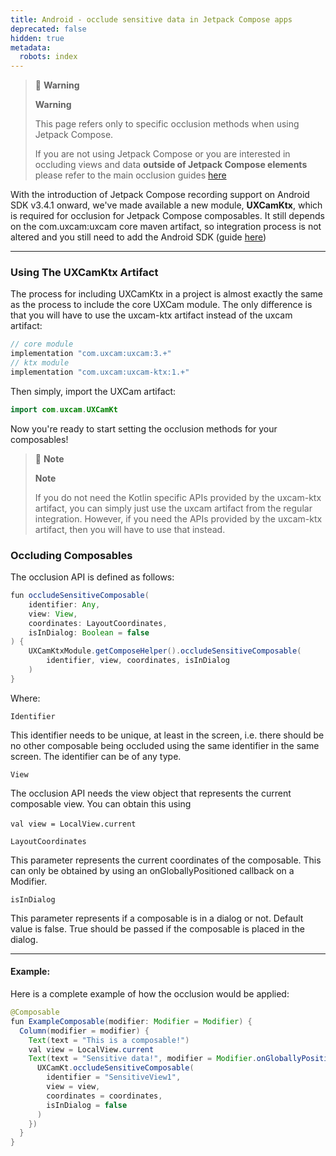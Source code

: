 ```yaml
---
title: Android - occlude sensitive data in Jetpack Compose apps
deprecated: false
hidden: true
metadata:
  robots: index
---
```

> 🚧 **Warning**
>
> **Warning**
>
> This page refers only to specific occlusion methods when using Jetpack Compose.
>
> If you are not using Jetpack Compose or you are interested in occluding views and data **outside of Jetpack Compose elements** please refer to the main occlusion guides [here](https://uxcam-documentation.readme.io/docs/screen-blurring)

With the introduction of Jetpack Compose recording support on Android SDK v3.4.1 onward, we've made available a new module, **UXCamKtx**, which is required for occlusion for Jetpack Compose composables. It still depends on the com.uxcam:uxcam core maven artifact, so integration process is not altered and you still need to add the Android SDK (guide [here](https://uxcam-documentation.readme.io/docs/android))

***

### Using The UXCamKtx Artifact

The process for including UXCamKtx in a project is almost exactly the same as the process to include the core UXCam module. The only difference is that you will have to use the uxcam-ktx artifact instead of the uxcam artifact:

```java
// core module
implementation "com.uxcam:uxcam:3.+"
// ktx module
implementation "com.uxcam:uxcam-ktx:1.+"
```

Then simply, import the UXCam artifact:

```java
import com.uxcam.UXCamKt
```

Now you're ready to start setting the occlusion methods for your composables!

> 📘 **Note**
>
> **Note**
>
> If you do not need the Kotlin specific APIs provided by the uxcam-ktx artifact, you can simply just use the uxcam artifact from the regular integration. However, if you need the APIs provided by the uxcam-ktx artifact, then you will have to use that instead.

### Occluding Composables

The occlusion API is defined as follows:

```java
fun occludeSensitiveComposable(
    identifier: Any,
    view: View,
    coordinates: LayoutCoordinates,
    isInDialog: Boolean = false
) {
    UXCamKtxModule.getComposeHelper().occludeSensitiveComposable(
        identifier, view, coordinates, isInDialog
    )
}
```

Where:

<p style={{ fontSize: "16px" }}>
  <code>Identifier</code>

  <br />
</p>

This identifier needs to be unique, at least in the screen, i.e. there should be no other composable being occluded using the same identifier in the same screen. The identifier can be of any type.

<p style={{ fontSize: "16px" }}>
  <code>View</code>

  <br />
</p>

The occlusion API needs the view object that represents the current composable view. You can obtain this using <br />\
<code>val view = LocalView\.current</code>

<p style={{ fontSize: "16px" }}>
  <code>LayoutCoordinates</code>

  <br />
</p>

This parameter represents the current coordinates of the composable. This can only be obtained by using an onGloballyPositioned callback on a Modifier.

<p style={{ fontSize: "16px" }}>
  <code>isInDialog</code>

  <br />
</p>

This parameter represents if a composable is in a dialog or not. Default value is false. True should be passed if the composable is placed in the dialog.

***

#### Example:

Here is a complete example of how the occlusion would be applied:

```java
@Composable
fun ExampleComposable(modifier: Modifier = Modifier) {
  Column(modifier = modifier) {
    Text(text = "This is a composable!")
    val view = LocalView.current
    Text(text = "Sensitive data!", modifier = Modifier.onGloballyPositioned { coordinates ->
      UXCamKt.occludeSensitiveComposable(
        identifier = "SensitiveView1",
        view = view,
        coordinates = coordinates,
        isInDialog = false
      )
    })
  }
}
```